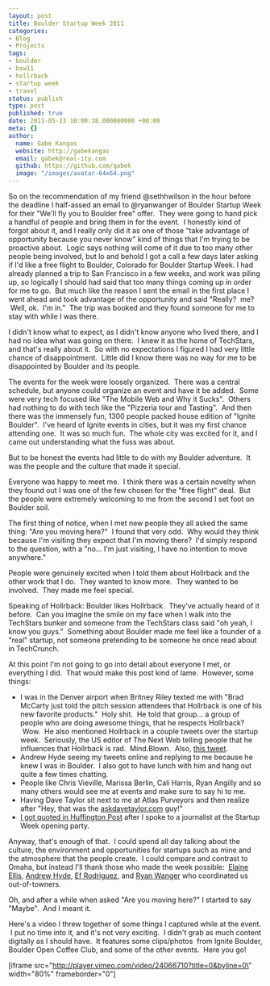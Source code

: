 ```yaml
---
layout: post
title: Boulder Startup Week 2011
categories:
- Blog
- Projects
tags:
- boulder
- bsw11
- hollrback
- startup week
- travel
status: publish
type: post
published: true
date: 2011-05-23 10:00:38.000000000 +00:00
meta: {}
author:
  name: Gabe Kangas
  website: http://gabekangas
  email: gabek@real-ity.com
  github: https://github.com/gabek
  image: "/images/avatar-64x64.png"
---
```

So on the recommendation of my friend \@sethhwilson in the hour before the deadline I half-assed an email to \@ryanwanger of Boulder Startup Week for their \"We\'ll fly you to Boulder free\" offer.  They were going to hand pick a handful of people and bring them in for the event.   I honestly kind of forgot about it, and I really only did it as one of those \"take advantage of opportunity because you never know\" kind of things that I\'m trying to be proactive about.  Logic says nothing will come of it due to too many other people being involved, but lo and behold I got a call a few days later asking if I\'d like a free flight to Boulder, Colorado for Boulder Startup Week. I had already planned a trip to San Francisco in a few weeks,
and work was piling up, so logically I should had said that too many things coming up in order for me to go.  But much like the reason I sent the email in the first place I went ahead and took advantage of the opportunity and said \"Really?   me?  Well, ok.  I\'m in.\"  The trip was booked and they found someone for me to stay with while I was there.

I didn\'t know what to expect, as I didn\'t know anyone who lived there, and I had no idea what was going on there.  I knew it as the home of TechStars, and that\'s really about it.  So with no expectations I figured I had very little chance of disappointment.  Little did I know there was no way for me to be disappointed by Boulder and its people.

The events for the week were loosely organized.  There was a central schedule, but anyone could organize an event and have it be added.  Some were very tech focused like \"The Mobile Web and Why it Sucks\".  Others had nothing to do with tech like the \"Pizzeria tour and Tasting\".  And then there was the immensely fun, 1300 people packed house edition of \"Ignite Boulder\".  I\'ve heard of Ignite events in cities, but it was my first chance attending one.  It was so much fun.  The whole city was excited for it, and I came out understanding what the fuss was about.

But to be honest the events had little to do with my Boulder adventure.   It was the people and the culture that made it special.

Everyone was happy to meet me.  I think there was a certain novelty when they found out I was one of the few chosen for the \"free flight\" deal.   But the people were extremely welcoming to me from the second I set foot on Boulder soil.

The first thing of notice, when I met new people they all asked the same thing: \"Are you moving here?\"  I found that very odd.  Why would they think because I\'m visiting they expect that I\'m moving there?  I\'d simply respond to the question, with a \"no\... I\'m just visiting, I have no intention to move anywhere.\"

People were genuinely excited when I told them about Hollrback and the other work that I do.  They wanted to know more.  They wanted to be involved.  They made me feel special.

Speaking of Hollrback: Boulder likes Hollrback.  They\'ve actually heard of it before.  Can you imagine the smile on my face when I walk into the TechStars bunker and someone from the TechStars class said \"oh yeah, I know you guys.\"  Something about Boulder made me feel like a founder of a \"real\" startup, not someone pretending to be someone he once read about in TechCrunch.

At this point I\'m not going to go into detail about everyone I met, or everything I did.  That would make this post kind of lame.  However, some things:

-   I was in the Denver airport when Britney Riley texted me with \"Brad
    McCarty just told the pitch session attendees that Hollrback is one of his new favorite products.\"  Holy shit.  He told that group\...  a group of people who are doing awesome things, that he respects Hollrback?  Wow.  He also mentioned Hollrback in a couple tweets over the startup week.  Seriously, the US editor of The Next Web telling people that he influences that Hollrback is rad.   Mind.Blown.  Also, [this tweet](https://twitter.com/bradmccarty/status/72091342364344320).
-   Andrew Hyde seeing my tweets online and replying to me because he
    knew I was in Boulder.  I also got to have lunch with him and hang out quite a few times chatting.
-   People like Chris Vieville, Marissa Berlin, Cali Harris, Ryan
    Angilly and so many others would see me at events and make sure to say hi to me.
-   Having Dave Taylor sit next to me at Atlas Purveyors and then
    realize after \"Hey, that was the [askdavetaylor.com](http://www.askdavetaylor.com/) guy!\"
-   [I got quoted in Huffington
    Post](http://www.huffingtonpost.com/jerry-lewis/boulder-entrepreneurial-density_b_864522.html) after I spoke to a journalist at the Startup Week opening party.

Anyway, that\'s enough of that.  I could spend all day talking about the culture, the environment and opportunities for startups such as mine and the atmosphere that the people create.  I could compare and contrast to Omaha, but instead I\'ll thank those who made the week possible:  [Elaine Ellis](https://twitter.com/#!/elaineellis), [Andrew Hyde](https://twitter.com/#!/andrewhyde), [Ef Rodriguez](https://twitter.com/#!/pug), and [Ryan Wanger](https://twitter.com/#!/ryanwanger) who coordinated us out-of-towners.

Oh, and after a while when asked \"Are you moving here?\" I started to say \"Maybe\".  And I meant it.

Here\'s a video I threw together of some things I captured while at the event.  I put no time into it, and it\'s not very exciting.  I didn\'t grab as much content digitally as I should have.  It features some clips/photos  from Ignite Boulder, Boulder Open Coffee Club, and some of the other events.  Here you go!

\[iframe src=\"http://player.vimeo.com/video/24066710?title=0&byline=0\" width=\"80%\" frameborder=\"0\"\]
